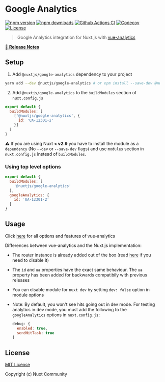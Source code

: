 # Google Analytics

[![npm version][npm-version-src]][npm-version-href]
[![npm downloads][npm-downloads-src]][npm-downloads-href]
[![Github Actions CI][github-actions-ci-src]][github-actions-ci-href]
[![Codecov][codecov-src]][codecov-href]
[![License][license-src]][license-href]

> Google Analytics integration for Nuxt.js with [vue-analytics](https://github.com/MatteoGabriele/vue-analytics)

[📖 **Release Notes**](./CHANGELOG.md)

## Setup

1. Add `@nuxtjs/google-analytics` dependency to your project

```bash
yarn add --dev @nuxtjs/google-analytics # or npm install --save-dev @nuxtjs/google-analytics
```

2. Add `@nuxtjs/google-analytics` to the `buildModules` section of `nuxt.config.js`

```js
export default {
  buildModules: [
    ['@nuxtjs/google-analytics', {
      id: 'UA-12301-2'
    }]
  ]
}
```

:warning: If you are using Nuxt **< v2.9** you have to install the module as a `dependency` (No `--dev` or `--save-dev` flags) and use `modules` section in `nuxt.config.js` instead of `buildModules`.

### Using top level options

```js
export default {
  buildModules: [
    '@nuxtjs/google-analytics'
  ],
  googleAnalytics: {
    id: 'UA-12301-2'
  }
}
```

## Usage

Click [here](https://matteogabriele.gitbooks.io/vue-analytics/content/) for all options and features of vue-analytics

Differences between vue-analytics and the Nuxt.js implementation:

- The router instance is already added out of the box (read [here](https://github.com/MatteoGabriele/vue-analytics/blob/master/docs/page-tracking.md#disable-page-auto-tracking) if you need to disable it)
- The `id` and `ua` properties have the exact same behaviour. The `ua` property has been added for backwards compatibily with previous releases
- You can disable module for `nuxt dev` by setting `dev: false` option in module options
- Note: By default, you won't see hits going out in dev mode. For testing analytics in dev mode, you must add the following to the `googleAnalytics` options in `nuxt.config.js`:

  ```js
  debug: {
    enabled: true,
    sendHitTask: true
  }
  ```

## License

[MIT License](./LICENSE)

Copyright (c) Nuxt Community

<!-- Badges -->
[npm-version-src]: https://img.shields.io/npm/v/@nuxtjs/google-analytics/latest.svg
[npm-version-href]: https://npmjs.com/package/@nuxtjs/google-analytics

[npm-downloads-src]: https://img.shields.io/npm/dt/@nuxtjs/google-analytics.svg
[npm-downloads-href]: https://npmjs.com/package/@nuxtjs/google-analytics

[github-actions-ci-src]: https://github.com/nuxt-community/analytics-module/workflows/ci/badge.svg
[github-actions-ci-href]: https://github.com/nuxt-community/analytics-module/actions?query=workflow%3Aci

[codecov-src]: https://img.shields.io/codecov/c/github/nuxt-community/analytics-module.svg
[codecov-href]: https://codecov.io/gh/nuxt-community/analytics-module

[license-src]: https://img.shields.io/npm/l/@nuxtjs/google-analytics.svg
[license-href]: https://npmjs.com/package/@nuxtjs/google-analytics
